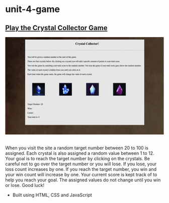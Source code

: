 # unit-4-game

<h2> <a href="https://ogilvie1231.github.io/unit-4-game/">Play the Crystal Collector Game</a></h2>
<!-- ![site image](./assets/images/3.png) -->
<img src="./assets/images/3.png" alt="site image" >&nbsp;

<p>When you visit the site a random target number between 20 to 100 is assigned. Each crystal is also assigned a random value between 1 to 12. Your goal is to reach the target number by clicking on the crystals. Be careful not to go over the target number or you will lose. If you lose, your loss count increases by one. If you reach the target number, you win and your win count will increase by one. Your current score is kept track of to help you reach your goal. The assigned values do not change until you win or lose. Good luck!</p>

<ul>
    <li>Built using HTML, CSS and JavaScript</li>
</ul>
